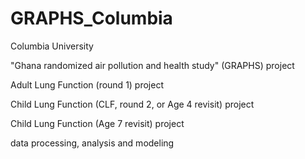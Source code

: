# GRAPHS_Columbia
Columbia University

"Ghana randomized air pollution and health study" (GRAPHS) project 

Adult Lung Function (round 1) project

Child Lung Function (CLF, round 2, or Age 4 revisit) project

Child Lung Function (Age 7 revisit) project

data processing, analysis and modeling
